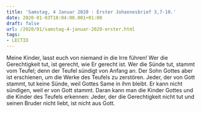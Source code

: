 ```yaml
---
title: 'Samstag, 4 Januar 2020 : Erster Johannesbrief 3,7-10.'
date: 2020-01-03T18:04:00.001+01:00
draft: false
url: /2020/01/samstag-4-januar-2020-erster.html
tags: 
- LECTIO
---
```


Meine Kinder, lasst euch von niemand in die Irre führen! Wer die Gerechtigkeit tut, ist gerecht, wie Er gerecht ist. Wer die Sünde tut, stammt vom Teufel; denn der Teufel sündigt von Anfang an. Der Sohn Gottes aber ist erschienen, um die Werke des Teufels zu zerstören. Jeder, der von Gott stammt, tut keine Sünde, weil Gottes Same in ihm bleibt. Er kann nicht sündigen, weil er von Gott stammt. Daran kann man die Kinder Gottes und die Kinder des Teufels erkennen: Jeder, der die Gerechtigkeit nicht tut und seinen Bruder nicht liebt, ist nicht aus Gott.